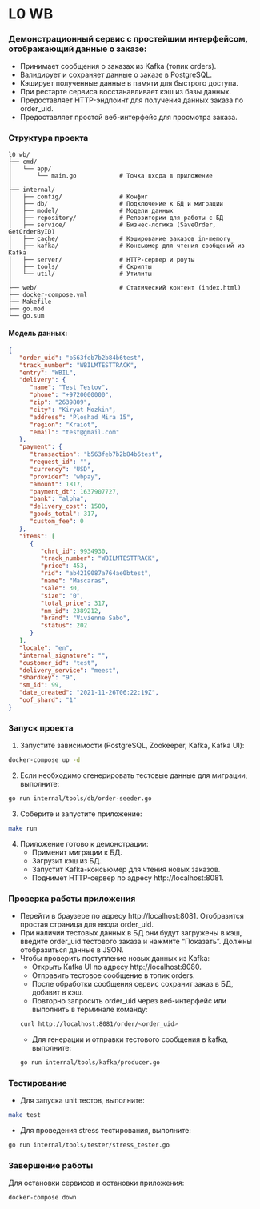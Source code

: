 # L0 WB

### Демонстрационный сервис с простейшим интерфейсом, отображающий данные о заказе:
 - Принимает сообщения о заказах из Kafka (топик orders).
 - Валидирует и сохраняет данные о заказе в PostgreSQL.
 - Кэширует полученные данные в памяти для быстрого доступа.
 - При рестарте сервиса восстанавливает кэш из базы данных.
 - Предоставляет HTTP-эндпоинт для получения данных заказа по order_uid.
 - Предоставляет простой веб-интерфейс для просмотра заказа.

### Структура проекта
```
l0_wb/
├── cmd/
│   └── app/
│       └── main.go            # Точка входа в приложение
│
├── internal/
│   ├── config/                # Конфиг
│   ├── db/                    # Подключение к БД и миграции
│   ├── model/                 # Модели данных
│   ├── repository/            # Репозитории для работы с БД
│   ├── service/               # Бизнес-логика (SaveOrder, GetOrderByID)
│   ├── cache/                 # Кэширование заказов in-memory
│   ├── kafka/                 # Консьюмер для чтения сообщений из Kafka
│   ├── server/                # HTTP-сервер и роуты
│   ├── tools/                 # Скрипты
│   └── util/                  # Утилиты
│
├── web/                       # Статический контент (index.html)
├── docker-compose.yml
├── Makefile
├── go.mod
└── go.sum
```

#### Модель данных:
```json
{
   "order_uid": "b563feb7b2b84b6test",
   "track_number": "WBILMTESTTRACK",
   "entry": "WBIL",
   "delivery": {
      "name": "Test Testov",
      "phone": "+9720000000",
      "zip": "2639809",
      "city": "Kiryat Mozkin",
      "address": "Ploshad Mira 15",
      "region": "Kraiot",
      "email": "test@gmail.com"
   },
   "payment": {
      "transaction": "b563feb7b2b84b6test",
      "request_id": "",
      "currency": "USD",
      "provider": "wbpay",
      "amount": 1817,
      "payment_dt": 1637907727,
      "bank": "alpha",
      "delivery_cost": 1500,
      "goods_total": 317,
      "custom_fee": 0
   },
   "items": [
      {
         "chrt_id": 9934930,
         "track_number": "WBILMTESTTRACK",
         "price": 453,
         "rid": "ab4219087a764ae0btest",
         "name": "Mascaras",
         "sale": 30,
         "size": "0",
         "total_price": 317,
         "nm_id": 2389212,
         "brand": "Vivienne Sabo",
         "status": 202
      }
   ],
   "locale": "en",
   "internal_signature": "",
   "customer_id": "test",
   "delivery_service": "meest",
   "shardkey": "9",
   "sm_id": 99,
   "date_created": "2021-11-26T06:22:19Z",
   "oof_shard": "1"
}
```

### Запуск проекта
1. Запустите зависимости (PostgreSQL, Zookeeper, Kafka, Kafka UI):
```bash
docker-compose up -d
```
2. Если необходимо сгенерировать тестовые данные для миграции, выполните:
```bash
go run internal/tools/db/order-seeder.go
```
3. Соберите и запустите приложение:
```bash
make run
```
4. Приложение готово к демонстрации:
   - Применит миграции к БД.
   - Загрузит кэш из БД.
   - Запустит Kafka-консьюмер для чтения новых заказов.
   - Поднимет HTTP-сервер по адресу http://localhost:8081.

### Проверка работы приложения
- Перейти в браузере по адресу http://localhost:8081. Отобразится простая страница для ввода order_uid.
- При наличии тестовых данных в БД они будут загружены в кэш, введите order_uid тестового заказа и нажмите “Показать”. Должны отобразиться данные в JSON.
- Чтобы проверить поступление новых данных из Kafka:
  - Открыть Kafka UI по адресу http://localhost:8080.
  - Отправить тестовое сообщение в топик orders.
  - После обработки сообщения сервис сохранит заказ в БД, добавит в кэш.
  - Повторно запросить order_uid через веб-интерфейс или выполнить в терминале команду:
  ```bash
  curl http://localhost:8081/order/<order_uid>
  ```
  - Для генерации и отправки тестового сообщения в kafka, выполните:
  ```bash
  go run internal/tools/kafka/producer.go
  ```

### Тестирование
- Для запуска unit тестов, выполните:
```bash
make test
```
- Для проведения stress тестирования, выполните:
```bash
go run internal/tools/tester/stress_tester.go
```

### Завершение работы
Для остановки сервисов и остановки приложения:
```bash
docker-compose down
```